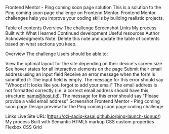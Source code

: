 Frontend Mentor - Ping coming soon page solution
This is a solution to the Ping coming soon page challenge on Frontend Mentor. Frontend Mentor challenges help you improve your coding skills by building realistic projects.

Table of contents
Overview
The challenge
Screenshot
Links
My process
Built with
What I learned
Continued development
Useful resources
Author
Acknowledgments
Note: Delete this note and update the table of contents based on what sections you keep.

Overview
The challenge
Users should be able to:

View the optimal layout for the site depending on their device's screen size
See hover states for all interactive elements on the page
Submit their email address using an input field
Receive an error message when the form is submitted if:
The input field is empty. The message for this error should say "Whoops! It looks like you forgot to add your email"
The email address is not formatted correctly (i.e. a correct email address should have this structure: name@host.tld). The message for this error should say "Please provide a valid email address"
Screenshot
Frontend Mentor - Ping coming soon page
Design preview for the Ping coming soon page coding challenge

Links
Live Site URL:(https://ozi-sadiq-kasai.github.io/ping-launch-signup/)
My process
Built with
Semantic HTML5 markup
CSS custom properties
Flexbox
CSS Grid
